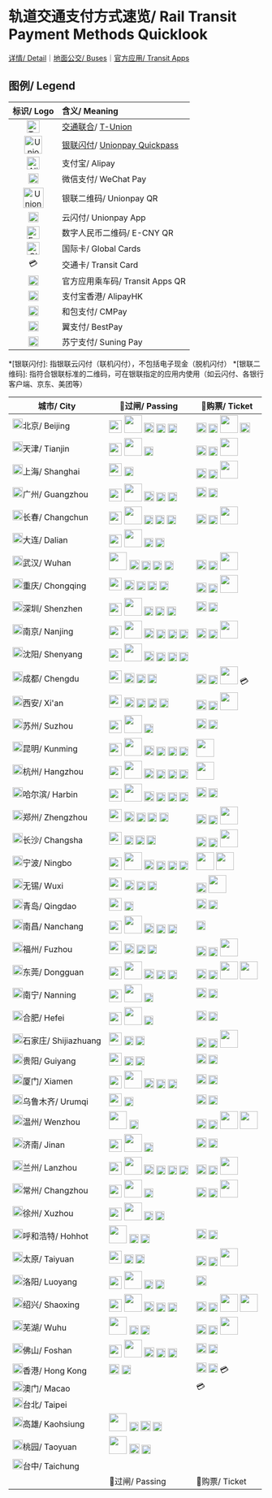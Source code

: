 # 轨道交通支付方式速览/ Rail Transit Payment Methods Quicklook

[详情/ Detail](https://ivysauro.github.io/CNRT/data/Pay)｜[地面公交/ Buses](https://ivysauro.github.io/CNRT/data/BusPay)｜[官方应用/ Transit Apps](https://ivysauro.github.io/CNRT/data/Service)

## 图例/ Legend

| 标识/ Logo | 含义/ Meaning |
| :-: | :- |
| <img src="https://raw.githubusercontent.com/Ivysauro/CNRT/master/images/T-Union.png" width="25" hegiht="25" alt="T-Union"/> | [交通联合](https://zh.wikipedia.org/wiki/%E4%BA%A4%E9%80%9A%E8%81%94%E5%90%88)/ [T-Union](https://en.wikipedia.org/wiki/China_T-union) |
| <img src="https://raw.githubusercontent.com/Ivysauro/CNRT/master/images/Unionpay NFC.png" width="35" hegiht="35" alt="Unionpay Quickpass"/> | [银联闪付](https://zh.wikipedia.org/wiki/%E9%97%AA%E4%BB%98#%E4%BA%91%E9%97%AA%E4%BB%98)/ [Unionpay Quickpass](https://en.wikipedia.org/wiki/UnionPay#QuickPass) |
| <img src="https://raw.githubusercontent.com/Ivysauro/CNRT/master/images/Alipay.png" width="25" hegiht="25" alt="Alipay"/> | 支付宝/ Alipay |
| <img src="https://raw.githubusercontent.com/Ivysauro/CNRT/master/images/WeChat Pay.png" width="20" hegiht="20" alt="WeChat Pay"/> | 微信支付/ WeChat Pay |
| <img src="https://raw.githubusercontent.com/Ivysauro/CNRT/master/images/Unionpay QR.png" width="40" hegiht="40" alt="Unionpay QR Code"/> | 银联二维码/ Unionpay QR |
| <img src="https://raw.githubusercontent.com/Ivysauro/CNRT/master/images/Unionpay.png" width="20" hegiht="20" alt="Unionpay App"/> | 云闪付/ Unionpay App |
| <img src="https://raw.githubusercontent.com/Ivysauro/CNRT/master/images/eCNY.png" width="25" hegiht="25" alt="E-CNY"/> | 数字人民币二维码/ E-CNY QR |
| <img src="https://raw.githubusercontent.com/Ivysauro/CNRT/master/images/contactless_long.gif" width="25" hegiht="25" alt="Global Cards"/> | 国际卡/ Global Cards |
| 💳 | 交通卡/ Transit Card |
| <img src="https://raw.githubusercontent.com/Ivysauro/CNRT/master/images/Rail Transit.png" width="20" hegiht="20" alt="Transit Apps QR"/> | 官方应用乘车码/ Transit Apps QR |
| <img src="https://raw.githubusercontent.com/Ivysauro/CNRT/master/images/AlipayHK.png" width="20" hegiht="20" alt="AlipayHK"/> | 支付宝香港/ AlipayHK |
| <img src="https://raw.githubusercontent.com/Ivysauro/CNRT/master/images/CMPay.png" width="20" hegiht="20" alt="CMPay"/> | 和包支付/ CMPay |
| <img src="https://raw.githubusercontent.com/Ivysauro/CNRT/master/images/BestPay.png" width="20" hegiht="20" alt="BestPay"/> | 翼支付/ BestPay |
| <img src="https://raw.githubusercontent.com/Ivysauro/CNRT/master/images/Suning Pay.png" width="20" hegiht="20" alt="Suning Pay"/> | 苏宁支付/ Suning Pay |

*[银联闪付]: 指银联云闪付（联机闪付），不包括电子现金（脱机闪付）
*[银联二维码]: 指符合银联标准的二维码，可在银联指定的应用内使用（如云闪付、各银行客户端、京东、美团等） 

| 城市/ City | 🚧过闸/ Passing | 🎫购票/ Ticket |
|---|---|---|
| <img src="https://raw.githubusercontent.com/Ivysauro/CNRT/master/images/city/bj.gif" width="20" hegiht="20"/>北京/ Beijing | <img src="https://raw.githubusercontent.com/Ivysauro/CNRT/master/images/T-Union.png" width="25" hegiht="25"/> <img src="https://raw.githubusercontent.com/Ivysauro/CNRT/master/images/Unionpay NFC.png" width="35" hegiht="35"/> <img src="https://raw.githubusercontent.com/Ivysauro/CNRT/master/images/Alipay.png" width="20" hegiht="20"/> <img src="https://raw.githubusercontent.com/Ivysauro/CNRT/master/images/Unionpay.png" width="18" hegiht="18"/> <img src="https://raw.githubusercontent.com/Ivysauro/CNRT/master/images/Rail Transit.png" width="18" hegiht="18"/> | <img src="https://raw.githubusercontent.com/Ivysauro/CNRT/master/images/Alipay.png" width="20" hegiht="20"/> <img src="https://raw.githubusercontent.com/Ivysauro/CNRT/master/images/WeChat Pay.png" width="18" hegiht="18"/> <img src="https://raw.githubusercontent.com/Ivysauro/CNRT/master/images/Unionpay QR.png" width="35" hegiht="35"/> <img src="https://raw.githubusercontent.com/Ivysauro/CNRT/master/images/eCNY.png" width="20" hegiht="20"/> |
| <img src="https://raw.githubusercontent.com/Ivysauro/CNRT/master/images/city/tj.gif" width="20" hegiht="20"/>天津/ Tianjin | <img src="https://raw.githubusercontent.com/Ivysauro/CNRT/master/images/T-Union.png" width="25" hegiht="25"/> <img src="https://raw.githubusercontent.com/Ivysauro/CNRT/master/images/Unionpay NFC.png" width="35" hegiht="35"/> <img src="https://raw.githubusercontent.com/Ivysauro/CNRT/master/images/Rail Transit.png" width="18" hegiht="18"/> | <img src="https://raw.githubusercontent.com/Ivysauro/CNRT/master/images/Alipay.png" width="20" hegiht="20"/> <img src="https://raw.githubusercontent.com/Ivysauro/CNRT/master/images/WeChat Pay.png" width="18" hegiht="18"/> <img src="https://raw.githubusercontent.com/Ivysauro/CNRT/master/images/Unionpay QR.png" width="35" hegiht="35"/> |
| <img src="https://raw.githubusercontent.com/Ivysauro/CNRT/master/images/city/sh.gif" width="20" hegiht="20"/>上海/ Shanghai | <img src="https://raw.githubusercontent.com/Ivysauro/CNRT/master/images/T-Union.png" width="25" hegiht="25"/> <img src="https://raw.githubusercontent.com/Ivysauro/CNRT/master/images/Rail Transit.png" width="18" hegiht="18"/> | <img src="https://raw.githubusercontent.com/Ivysauro/CNRT/master/images/Alipay.png" width="20" hegiht="20"/> <img src="https://raw.githubusercontent.com/Ivysauro/CNRT/master/images/WeChat Pay.png" width="18" hegiht="18"/> <img src="https://raw.githubusercontent.com/Ivysauro/CNRT/master/images/Unionpay QR.png" width="35" hegiht="35"/> |
| <img src="https://raw.githubusercontent.com/Ivysauro/CNRT/master/images/city/gz.gif" width="20" hegiht="20"/>广州/ Guangzhou | <img src="https://raw.githubusercontent.com/Ivysauro/CNRT/master/images/T-Union.png" width="25" hegiht="25"/> <img src="https://raw.githubusercontent.com/Ivysauro/CNRT/master/images/Unionpay NFC.png" width="35" hegiht="35"/> <img src="https://raw.githubusercontent.com/Ivysauro/CNRT/master/images/Alipay.png" width="20" hegiht="20"/> <img src="https://raw.githubusercontent.com/Ivysauro/CNRT/master/images/WeChat Pay.png" width="18" hegiht="18"/> <img src="https://raw.githubusercontent.com/Ivysauro/CNRT/master/images/Rail Transit.png" width="18" hegiht="18"/> | <img src="https://raw.githubusercontent.com/Ivysauro/CNRT/master/images/Alipay.png" width="20" hegiht="20"/> <img src="https://raw.githubusercontent.com/Ivysauro/CNRT/master/images/WeChat Pay.png" width="18" hegiht="18"/> |
| <img src="https://raw.githubusercontent.com/Ivysauro/CNRT/master/images/city/cc.gif" width="20" hegiht="20"/>长春/ Changchun | <img src="https://raw.githubusercontent.com/Ivysauro/CNRT/master/images/T-Union.png" width="25" hegiht="25"/> <img src="https://raw.githubusercontent.com/Ivysauro/CNRT/master/images/Unionpay NFC.png" width="35" hegiht="35"/> <img src="https://raw.githubusercontent.com/Ivysauro/CNRT/master/images/WeChat Pay.png" width="18" hegiht="18"/> <img src="https://raw.githubusercontent.com/Ivysauro/CNRT/master/images/Unionpay.png" width="18" hegiht="18"/> <img src="https://raw.githubusercontent.com/Ivysauro/CNRT/master/images/Rail Transit.png" width="18" hegiht="18"/> | <img src="https://raw.githubusercontent.com/Ivysauro/CNRT/master/images/Alipay.png" width="20" hegiht="20"/> <img src="https://raw.githubusercontent.com/Ivysauro/CNRT/master/images/WeChat Pay.png" width="18" hegiht="18"/> <img src="https://raw.githubusercontent.com/Ivysauro/CNRT/master/images/Unionpay QR.png" width="35" hegiht="35"/> |
| <img src="https://raw.githubusercontent.com/Ivysauro/CNRT/master/images/city/dl.gif" width="20" hegiht="20"/>大连/ Dalian | <img src="https://raw.githubusercontent.com/Ivysauro/CNRT/master/images/T-Union.png" width="25" hegiht="25"/> <img src="https://raw.githubusercontent.com/Ivysauro/CNRT/master/images/Unionpay NFC.png" width="35" hegiht="35"/> <img src="https://raw.githubusercontent.com/Ivysauro/CNRT/master/images/Unionpay.png" width="18" hegiht="18"/> <img src="https://raw.githubusercontent.com/Ivysauro/CNRT/master/images/Rail Transit.png" width="18" hegiht="18"/> |  |
| <img src="https://raw.githubusercontent.com/Ivysauro/CNRT/master/images/city/wh.gif" width="20" hegiht="20"/>武汉/ Wuhan | <img src="https://raw.githubusercontent.com/Ivysauro/CNRT/master/images/Unionpay NFC.png" width="35" hegiht="35"/> <img src="https://raw.githubusercontent.com/Ivysauro/CNRT/master/images/Alipay.png" width="20" hegiht="20"/> <img src="https://raw.githubusercontent.com/Ivysauro/CNRT/master/images/WeChat Pay.png" width="18" hegiht="18"/> <img src="https://raw.githubusercontent.com/Ivysauro/CNRT/master/images/Unionpay.png" width="18" hegiht="18"/> <img src="https://raw.githubusercontent.com/Ivysauro/CNRT/master/images/Rail Transit.png" width="18" hegiht="18"/> | <img src="https://raw.githubusercontent.com/Ivysauro/CNRT/master/images/Alipay.png" width="20" hegiht="20"/> <img src="https://raw.githubusercontent.com/Ivysauro/CNRT/master/images/WeChat Pay.png" width="18" hegiht="18"/> <img src="https://raw.githubusercontent.com/Ivysauro/CNRT/master/images/Unionpay QR.png" width="35" hegiht="35"/> |
| <img src="https://raw.githubusercontent.com/Ivysauro/CNRT/master/images/city/cq.gif" width="20" hegiht="20"/>重庆/ Chongqing | <img src="https://raw.githubusercontent.com/Ivysauro/CNRT/master/images/T-Union.png" width="25" hegiht="25"/> <img src="https://raw.githubusercontent.com/Ivysauro/CNRT/master/images/Alipay.png" width="20" hegiht="20"/> <img src="https://raw.githubusercontent.com/Ivysauro/CNRT/master/images/WeChat Pay.png" width="18" hegiht="18"/> <img src="https://raw.githubusercontent.com/Ivysauro/CNRT/master/images/Unionpay.png" width="18" hegiht="18"/> <img src="https://raw.githubusercontent.com/Ivysauro/CNRT/master/images/Rail Transit.png" width="18" hegiht="18"/> | <img src="https://raw.githubusercontent.com/Ivysauro/CNRT/master/images/Alipay.png" width="20" hegiht="20"/> <img src="https://raw.githubusercontent.com/Ivysauro/CNRT/master/images/WeChat Pay.png" width="18" hegiht="18"/> <img src="https://raw.githubusercontent.com/Ivysauro/CNRT/master/images/Unionpay QR.png" width="35" hegiht="35"/> |
| <img src="https://raw.githubusercontent.com/Ivysauro/CNRT/master/images/city/sz.gif" width="20" hegiht="20"/>深圳/ Shenzhen | <img src="https://raw.githubusercontent.com/Ivysauro/CNRT/master/images/T-Union.png" width="25" hegiht="25"/> <img src="https://raw.githubusercontent.com/Ivysauro/CNRT/master/images/Unionpay NFC.png" width="35" hegiht="35"/> <img src="https://raw.githubusercontent.com/Ivysauro/CNRT/master/images/WeChat Pay.png" width="18" hegiht="18"/> <img src="https://raw.githubusercontent.com/Ivysauro/CNRT/master/images/Unionpay.png" width="18" hegiht="18"/> <img src="https://raw.githubusercontent.com/Ivysauro/CNRT/master/images/Rail Transit.png" width="18" hegiht="18"/> | <img src="https://raw.githubusercontent.com/Ivysauro/CNRT/master/images/Alipay.png" width="20" hegiht="20"/> <img src="https://raw.githubusercontent.com/Ivysauro/CNRT/master/images/WeChat Pay.png" width="18" hegiht="18"/> |
| <img src="https://raw.githubusercontent.com/Ivysauro/CNRT/master/images/city/nj.gif" width="20" hegiht="20"/>南京/ Nanjing | <img src="https://raw.githubusercontent.com/Ivysauro/CNRT/master/images/T-Union.png" width="25" hegiht="25"/> <img src="https://raw.githubusercontent.com/Ivysauro/CNRT/master/images/Unionpay NFC.png" width="35" hegiht="35"/> <img src="https://raw.githubusercontent.com/Ivysauro/CNRT/master/images/Alipay.png" width="20" hegiht="20"/> <img src="https://raw.githubusercontent.com/Ivysauro/CNRT/master/images/Unionpay.png" width="18" hegiht="18"/> <img src="https://raw.githubusercontent.com/Ivysauro/CNRT/master/images/Rail Transit.png" width="18" hegiht="18"/> <img src="https://raw.githubusercontent.com/Ivysauro/CNRT/master/images/Suning Pay.png" width="18" hegiht="18"/> | <img src="https://raw.githubusercontent.com/Ivysauro/CNRT/master/images/Alipay.png" width="20" hegiht="20"/> <img src="https://raw.githubusercontent.com/Ivysauro/CNRT/master/images/WeChat Pay.png" width="18" hegiht="18"/> <img src="https://raw.githubusercontent.com/Ivysauro/CNRT/master/images/Unionpay QR.png" width="35" hegiht="35"/> |
| <img src="https://raw.githubusercontent.com/Ivysauro/CNRT/master/images/city/sy.gif" width="20" hegiht="20"/>沈阳/ Shenyang | <img src="https://raw.githubusercontent.com/Ivysauro/CNRT/master/images/T-Union.png" width="25" hegiht="25"/> <img src="https://raw.githubusercontent.com/Ivysauro/CNRT/master/images/Unionpay NFC.png" width="35" hegiht="35"/> <img src="https://raw.githubusercontent.com/Ivysauro/CNRT/master/images/Alipay.png" width="20" hegiht="20"/> <img src="https://raw.githubusercontent.com/Ivysauro/CNRT/master/images/WeChat Pay.png" width="18" hegiht="18"/> <img src="https://raw.githubusercontent.com/Ivysauro/CNRT/master/images/Unionpay.png" width="18" hegiht="18"/> <img src="https://raw.githubusercontent.com/Ivysauro/CNRT/master/images/Rail Transit.png" width="18" hegiht="18"/> |  |
| <img src="https://raw.githubusercontent.com/Ivysauro/CNRT/master/images/city/cd.gif" width="20" hegiht="20"/>成都/ Chengdu | <img src="https://raw.githubusercontent.com/Ivysauro/CNRT/master/images/T-Union.png" width="25" hegiht="25"/> <img src="https://raw.githubusercontent.com/Ivysauro/CNRT/master/images/Alipay.png" width="20" hegiht="20"/> <img src="https://raw.githubusercontent.com/Ivysauro/CNRT/master/images/Unionpay.png" width="18" hegiht="18"/> <img src="https://raw.githubusercontent.com/Ivysauro/CNRT/master/images/Rail Transit.png" width="18" hegiht="18"/> | <img src="https://raw.githubusercontent.com/Ivysauro/CNRT/master/images/Alipay.png" width="20" hegiht="20"/> <img src="https://raw.githubusercontent.com/Ivysauro/CNRT/master/images/WeChat Pay.png" width="18" hegiht="18"/> <img src="https://raw.githubusercontent.com/Ivysauro/CNRT/master/images/Unionpay QR.png" width="35" hegiht="35"/> 💳 |
| <img src="https://raw.githubusercontent.com/Ivysauro/CNRT/master/images/city/xa.gif" width="20" hegiht="20"/>西安/ Xi'an | <img src="https://raw.githubusercontent.com/Ivysauro/CNRT/master/images/T-Union.png" width="25" hegiht="25"/> <img src="https://raw.githubusercontent.com/Ivysauro/CNRT/master/images/Alipay.png" width="20" hegiht="20"/> <img src="https://raw.githubusercontent.com/Ivysauro/CNRT/master/images/WeChat Pay.png" width="18" hegiht="18"/> <img src="https://raw.githubusercontent.com/Ivysauro/CNRT/master/images/Unionpay.png" width="18" hegiht="18"/> <img src="https://raw.githubusercontent.com/Ivysauro/CNRT/master/images/Rail Transit.png" width="18" hegiht="18"/> | <img src="https://raw.githubusercontent.com/Ivysauro/CNRT/master/images/Alipay.png" width="20" hegiht="20"/> <img src="https://raw.githubusercontent.com/Ivysauro/CNRT/master/images/WeChat Pay.png" width="18" hegiht="18"/> <img src="https://raw.githubusercontent.com/Ivysauro/CNRT/master/images/Unionpay QR.png" width="35" hegiht="35"/> |
| <img src="https://raw.githubusercontent.com/Ivysauro/CNRT/master/images/city/suz.gif" width="20" hegiht="20"/>苏州/ Suzhou | <img src="https://raw.githubusercontent.com/Ivysauro/CNRT/master/images/T-Union.png" width="25" hegiht="25"/> <img src="https://raw.githubusercontent.com/Ivysauro/CNRT/master/images/Unionpay NFC.png" width="35" hegiht="35"/> <img src="https://raw.githubusercontent.com/Ivysauro/CNRT/master/images/Rail Transit.png" width="18" hegiht="18"/> | <img src="https://raw.githubusercontent.com/Ivysauro/CNRT/master/images/Alipay.png" width="20" hegiht="20"/> <img src="https://raw.githubusercontent.com/Ivysauro/CNRT/master/images/WeChat Pay.png" width="18" hegiht="18"/> |
| <img src="https://raw.githubusercontent.com/Ivysauro/CNRT/master/images/city/km.gif" width="20" hegiht="20"/>昆明/ Kunming | <img src="https://raw.githubusercontent.com/Ivysauro/CNRT/master/images/T-Union.png" width="25" hegiht="25"/> <img src="https://raw.githubusercontent.com/Ivysauro/CNRT/master/images/Unionpay NFC.png" width="35" hegiht="35"/> <img src="https://raw.githubusercontent.com/Ivysauro/CNRT/master/images/Alipay.png" width="20" hegiht="20"/> <img src="https://raw.githubusercontent.com/Ivysauro/CNRT/master/images/WeChat Pay.png" width="18" hegiht="18"/> <img src="https://raw.githubusercontent.com/Ivysauro/CNRT/master/images/Unionpay.png" width="18" hegiht="18"/> <img src="https://raw.githubusercontent.com/Ivysauro/CNRT/master/images/Rail Transit.png" width="18" hegiht="18"/> | <img src="https://raw.githubusercontent.com/Ivysauro/CNRT/master/images/Unionpay QR.png" width="35" hegiht="35"/> |
| <img src="https://raw.githubusercontent.com/Ivysauro/CNRT/master/images/city/hz.gif" width="20" hegiht="20"/>杭州/ Hangzhou | <img src="https://raw.githubusercontent.com/Ivysauro/CNRT/master/images/T-Union.png" width="25" hegiht="25"/> <img src="https://raw.githubusercontent.com/Ivysauro/CNRT/master/images/Unionpay NFC.png" width="35" hegiht="35"/> <img src="https://raw.githubusercontent.com/Ivysauro/CNRT/master/images/Alipay.png" width="20" hegiht="20"/> <img src="https://raw.githubusercontent.com/Ivysauro/CNRT/master/images/WeChat Pay.png" width="18" hegiht="18"/> <img src="https://raw.githubusercontent.com/Ivysauro/CNRT/master/images/Unionpay.png" width="18" hegiht="18"/> <img src="https://raw.githubusercontent.com/Ivysauro/CNRT/master/images/Rail Transit.png" width="18" hegiht="18"/> | <img src="https://raw.githubusercontent.com/Ivysauro/CNRT/master/images/Unionpay NFC.png" width="35" hegiht="35"/> |
| <img src="https://raw.githubusercontent.com/Ivysauro/CNRT/master/images/city/hrb.gif" width="20" hegiht="20"/>哈尔滨/ Harbin | <img src="https://raw.githubusercontent.com/Ivysauro/CNRT/master/images/T-Union.png" width="25" hegiht="25"/> <img src="https://raw.githubusercontent.com/Ivysauro/CNRT/master/images/Unionpay NFC.png" width="35" hegiht="35"/> <img src="https://raw.githubusercontent.com/Ivysauro/CNRT/master/images/Alipay.png" width="20" hegiht="20"/> <img src="https://raw.githubusercontent.com/Ivysauro/CNRT/master/images/WeChat Pay.png" width="18" hegiht="18"/> <img src="https://raw.githubusercontent.com/Ivysauro/CNRT/master/images/Unionpay.png" width="18" hegiht="18"/> <img src="https://raw.githubusercontent.com/Ivysauro/CNRT/master/images/Rail Transit.png" width="18" hegiht="18"/> | <img src="https://raw.githubusercontent.com/Ivysauro/CNRT/master/images/Alipay.png" width="20" hegiht="20"/> <img src="https://raw.githubusercontent.com/Ivysauro/CNRT/master/images/WeChat Pay.png" width="18" hegiht="18"/> |
| <img src="https://raw.githubusercontent.com/Ivysauro/CNRT/master/images/city/zz.gif" width="20" hegiht="20"/>郑州/ Zhengzhou | <img src="https://raw.githubusercontent.com/Ivysauro/CNRT/master/images/T-Union.png" width="25" hegiht="25"/> <img src="https://raw.githubusercontent.com/Ivysauro/CNRT/master/images/Alipay.png" width="20" hegiht="20"/> <img src="https://raw.githubusercontent.com/Ivysauro/CNRT/master/images/WeChat Pay.png" width="18" hegiht="18"/> <img src="https://raw.githubusercontent.com/Ivysauro/CNRT/master/images/Unionpay.png" width="18" hegiht="18"/> <img src="https://raw.githubusercontent.com/Ivysauro/CNRT/master/images/Rail Transit.png" width="18" hegiht="18"/> | <img src="https://raw.githubusercontent.com/Ivysauro/CNRT/master/images/Alipay.png" width="20" hegiht="20"/> <img src="https://raw.githubusercontent.com/Ivysauro/CNRT/master/images/WeChat Pay.png" width="18" hegiht="18"/> <img src="https://raw.githubusercontent.com/Ivysauro/CNRT/master/images/Unionpay QR.png" width="35" hegiht="35"/> |
| <img src="https://raw.githubusercontent.com/Ivysauro/CNRT/master/images/city/cs.gif" width="20" hegiht="20"/>长沙/ Changsha | <img src="https://raw.githubusercontent.com/Ivysauro/CNRT/master/images/T-Union.png" width="25" hegiht="25"/> <img src="https://raw.githubusercontent.com/Ivysauro/CNRT/master/images/Unionpay.png" width="18" hegiht="18"/> <img src="https://raw.githubusercontent.com/Ivysauro/CNRT/master/images/Rail Transit.png" width="18" hegiht="18"/> <img src="https://raw.githubusercontent.com/Ivysauro/CNRT/master/images/CMPay.png" width="18" hegiht="18"/> | <img src="https://raw.githubusercontent.com/Ivysauro/CNRT/master/images/Alipay.png" width="20" hegiht="20"/> <img src="https://raw.githubusercontent.com/Ivysauro/CNRT/master/images/WeChat Pay.png" width="18" hegiht="18"/> <img src="https://raw.githubusercontent.com/Ivysauro/CNRT/master/images/Unionpay QR.png" width="35" hegiht="35"/> |
| <img src="https://raw.githubusercontent.com/Ivysauro/CNRT/master/images/city/nb.gif" width="20" hegiht="20"/>宁波/ Ningbo | <img src="https://raw.githubusercontent.com/Ivysauro/CNRT/master/images/T-Union.png" width="25" hegiht="25"/> <img src="https://raw.githubusercontent.com/Ivysauro/CNRT/master/images/Unionpay NFC.png" width="35" hegiht="35"/> <img src="https://raw.githubusercontent.com/Ivysauro/CNRT/master/images/Alipay.png" width="20" hegiht="20"/> <img src="https://raw.githubusercontent.com/Ivysauro/CNRT/master/images/WeChat Pay.png" width="18" hegiht="18"/> <img src="https://raw.githubusercontent.com/Ivysauro/CNRT/master/images/Unionpay.png" width="18" hegiht="18"/> <img src="https://raw.githubusercontent.com/Ivysauro/CNRT/master/images/Rail Transit.png" width="18" hegiht="18"/> | <img src="https://raw.githubusercontent.com/Ivysauro/CNRT/master/images/Unionpay QR.png" width="35" hegiht="35"/> <img src="https://raw.githubusercontent.com/Ivysauro/CNRT/master/images/Unionpay NFC.png" width="35" hegiht="35"/> |
| <img src="https://raw.githubusercontent.com/Ivysauro/CNRT/master/images/city/wx.gif" width="20" hegiht="20"/>无锡/ Wuxi | <img src="https://raw.githubusercontent.com/Ivysauro/CNRT/master/images/T-Union.png" width="25" hegiht="25"/> <img src="https://raw.githubusercontent.com/Ivysauro/CNRT/master/images/Alipay.png" width="20" hegiht="20"/> <img src="https://raw.githubusercontent.com/Ivysauro/CNRT/master/images/Unionpay.png" width="18" hegiht="18"/> <img src="https://raw.githubusercontent.com/Ivysauro/CNRT/master/images/Rail Transit.png" width="18" hegiht="18"/> | <img src="https://raw.githubusercontent.com/Ivysauro/CNRT/master/images/Alipay.png" width="20" hegiht="20"/> <img src="https://raw.githubusercontent.com/Ivysauro/CNRT/master/images/Unionpay QR.png" width="35" hegiht="35"/> |
| <img src="https://raw.githubusercontent.com/Ivysauro/CNRT/master/images/city/qd.gif" width="20" hegiht="20"/>青岛/ Qingdao | <img src="https://raw.githubusercontent.com/Ivysauro/CNRT/master/images/T-Union.png" width="25" hegiht="25"/> <img src="https://raw.githubusercontent.com/Ivysauro/CNRT/master/images/Rail Transit.png" width="18" hegiht="18"/> | <img src="https://raw.githubusercontent.com/Ivysauro/CNRT/master/images/Alipay.png" width="20" hegiht="20"/> <img src="https://raw.githubusercontent.com/Ivysauro/CNRT/master/images/WeChat Pay.png" width="18" hegiht="18"/> |
| <img src="https://raw.githubusercontent.com/Ivysauro/CNRT/master/images/city/nc.gif" width="20" hegiht="20"/>南昌/ Nanchang | <img src="https://raw.githubusercontent.com/Ivysauro/CNRT/master/images/T-Union.png" width="25" hegiht="25"/> <img src="https://raw.githubusercontent.com/Ivysauro/CNRT/master/images/Unionpay NFC.png" width="35" hegiht="35"/> <img src="https://raw.githubusercontent.com/Ivysauro/CNRT/master/images/Alipay.png" width="20" hegiht="20"/> <img src="https://raw.githubusercontent.com/Ivysauro/CNRT/master/images/Unionpay.png" width="18" hegiht="18"/> <img src="https://raw.githubusercontent.com/Ivysauro/CNRT/master/images/Rail Transit.png" width="18" hegiht="18"/> | <img src="https://raw.githubusercontent.com/Ivysauro/CNRT/master/images/WeChat Pay.png" width="18" hegiht="18"/> |
| <img src="https://raw.githubusercontent.com/Ivysauro/CNRT/master/images/city/fz.gif" width="20" hegiht="20"/>福州/ Fuzhou | <img src="https://raw.githubusercontent.com/Ivysauro/CNRT/master/images/T-Union.png" width="25" hegiht="25"/> <img src="https://raw.githubusercontent.com/Ivysauro/CNRT/master/images/Alipay.png" width="20" hegiht="20"/> <img src="https://raw.githubusercontent.com/Ivysauro/CNRT/master/images/Unionpay.png" width="18" hegiht="18"/> <img src="https://raw.githubusercontent.com/Ivysauro/CNRT/master/images/Rail Transit.png" width="18" hegiht="18"/> | <img src="https://raw.githubusercontent.com/Ivysauro/CNRT/master/images/Alipay.png" width="20" hegiht="20"/> <img src="https://raw.githubusercontent.com/Ivysauro/CNRT/master/images/WeChat Pay.png" width="18" hegiht="18"/> <img src="https://raw.githubusercontent.com/Ivysauro/CNRT/master/images/Unionpay QR.png" width="35" hegiht="35"/> |
| <img src="https://raw.githubusercontent.com/Ivysauro/CNRT/master/images/city/dg.gif" width="20" hegiht="20"/>东莞/ Dongguan | <img src="https://raw.githubusercontent.com/Ivysauro/CNRT/master/images/T-Union.png" width="25" hegiht="25"/> <img src="https://raw.githubusercontent.com/Ivysauro/CNRT/master/images/Unionpay NFC.png" width="35" hegiht="35"/> <img src="https://raw.githubusercontent.com/Ivysauro/CNRT/master/images/Alipay.png" width="20" hegiht="20"/> <img src="https://raw.githubusercontent.com/Ivysauro/CNRT/master/images/Unionpay.png" width="18" hegiht="18"/> <img src="https://raw.githubusercontent.com/Ivysauro/CNRT/master/images/Rail Transit.png" width="18" hegiht="18"/> | <img src="https://raw.githubusercontent.com/Ivysauro/CNRT/master/images/Alipay.png" width="20" hegiht="20"/> <img src="https://raw.githubusercontent.com/Ivysauro/CNRT/master/images/WeChat Pay.png" width="18" hegiht="18"/> <img src="https://raw.githubusercontent.com/Ivysauro/CNRT/master/images/Unionpay QR.png" width="35" hegiht="35"/> <img src="https://raw.githubusercontent.com/Ivysauro/CNRT/master/images/Unionpay NFC.png" width="35" hegiht="35"/> |
| <img src="https://raw.githubusercontent.com/Ivysauro/CNRT/master/images/city/nn.gif" width="20" hegiht="20"/>南宁/ Nanning | <img src="https://raw.githubusercontent.com/Ivysauro/CNRT/master/images/T-Union.png" width="25" hegiht="25"/> <img src="https://raw.githubusercontent.com/Ivysauro/CNRT/master/images/Unionpay NFC.png" width="35" hegiht="35"/> <img src="https://raw.githubusercontent.com/Ivysauro/CNRT/master/images/Rail Transit.png" width="18" hegiht="18"/> | <img src="https://raw.githubusercontent.com/Ivysauro/CNRT/master/images/Alipay.png" width="20" hegiht="20"/> <img src="https://raw.githubusercontent.com/Ivysauro/CNRT/master/images/WeChat Pay.png" width="18" hegiht="18"/> |
| <img src="https://raw.githubusercontent.com/Ivysauro/CNRT/master/images/city/hf.gif" width="20" hegiht="20"/>合肥/ Hefei | <img src="https://raw.githubusercontent.com/Ivysauro/CNRT/master/images/T-Union.png" width="25" hegiht="25"/> <img src="https://raw.githubusercontent.com/Ivysauro/CNRT/master/images/Unionpay NFC.png" width="35" hegiht="35"/> <img src="https://raw.githubusercontent.com/Ivysauro/CNRT/master/images/Rail Transit.png" width="18" hegiht="18"/> | <img src="https://raw.githubusercontent.com/Ivysauro/CNRT/master/images/Alipay.png" width="20" hegiht="20"/> <img src="https://raw.githubusercontent.com/Ivysauro/CNRT/master/images/WeChat Pay.png" width="18" hegiht="18"/> |
| <img src="https://raw.githubusercontent.com/Ivysauro/CNRT/master/images/city/sjz.gif" width="20" hegiht="20"/>石家庄/ Shijiazhuang | <img src="https://raw.githubusercontent.com/Ivysauro/CNRT/master/images/T-Union.png" width="25" hegiht="25"/> <img src="https://raw.githubusercontent.com/Ivysauro/CNRT/master/images/Unionpay.png" width="18" hegiht="18"/> <img src="https://raw.githubusercontent.com/Ivysauro/CNRT/master/images/Rail Transit.png" width="18" hegiht="18"/> | <img src="https://raw.githubusercontent.com/Ivysauro/CNRT/master/images/Alipay.png" width="20" hegiht="20"/> <img src="https://raw.githubusercontent.com/Ivysauro/CNRT/master/images/WeChat Pay.png" width="18" hegiht="18"/> <img src="https://raw.githubusercontent.com/Ivysauro/CNRT/master/images/Unionpay QR.png" width="35" hegiht="35"/> |
| <img src="https://raw.githubusercontent.com/Ivysauro/CNRT/master/images/city/gy.gif" width="20" hegiht="20"/>贵阳/ Guiyang | <img src="https://raw.githubusercontent.com/Ivysauro/CNRT/master/images/T-Union.png" width="25" hegiht="25"/> <img src="https://raw.githubusercontent.com/Ivysauro/CNRT/master/images/Unionpay.png" width="18" hegiht="18"/> <img src="https://raw.githubusercontent.com/Ivysauro/CNRT/master/images/Rail Transit.png" width="18" hegiht="18"/> | <img src="https://raw.githubusercontent.com/Ivysauro/CNRT/master/images/Alipay.png" width="20" hegiht="20"/> <img src="https://raw.githubusercontent.com/Ivysauro/CNRT/master/images/WeChat Pay.png" width="18" hegiht="18"/> |
| <img src="https://raw.githubusercontent.com/Ivysauro/CNRT/master/images/city/xm.gif" width="20" hegiht="20"/>厦门/ Xiamen | <img src="https://raw.githubusercontent.com/Ivysauro/CNRT/master/images/T-Union.png" width="25" hegiht="25"/> <img src="https://raw.githubusercontent.com/Ivysauro/CNRT/master/images/Unionpay NFC.png" width="35" hegiht="35"/> <img src="https://raw.githubusercontent.com/Ivysauro/CNRT/master/images/Alipay.png" width="20" hegiht="20"/> <img src="https://raw.githubusercontent.com/Ivysauro/CNRT/master/images/Unionpay.png" width="18" hegiht="18"/> <img src="https://raw.githubusercontent.com/Ivysauro/CNRT/master/images/Rail Transit.png" width="18" hegiht="18"/> | <img src="https://raw.githubusercontent.com/Ivysauro/CNRT/master/images/Alipay.png" width="20" hegiht="20"/> <img src="https://raw.githubusercontent.com/Ivysauro/CNRT/master/images/WeChat Pay.png" width="18" hegiht="18"/> |
| <img src="https://raw.githubusercontent.com/Ivysauro/CNRT/master/images/city/wlmq.gif" width="20" hegiht="20"/>乌鲁木齐/ Urumqi | <img src="https://raw.githubusercontent.com/Ivysauro/CNRT/master/images/T-Union.png" width="25" hegiht="25"/> <img src="https://raw.githubusercontent.com/Ivysauro/CNRT/master/images/Rail Transit.png" width="18" hegiht="18"/> | <img src="https://raw.githubusercontent.com/Ivysauro/CNRT/master/images/Alipay.png" width="20" hegiht="20"/> <img src="https://raw.githubusercontent.com/Ivysauro/CNRT/master/images/WeChat Pay.png" width="18" hegiht="18"/> |
| <img src="https://raw.githubusercontent.com/Ivysauro/CNRT/master/images/city/wz.gif" width="20" hegiht="20"/>温州/ Wenzhou | <img src="https://raw.githubusercontent.com/Ivysauro/CNRT/master/images/Unionpay NFC.png" width="35" hegiht="35"/> <img src="https://raw.githubusercontent.com/Ivysauro/CNRT/master/images/Rail Transit.png" width="18" hegiht="18"/> | <img src="https://raw.githubusercontent.com/Ivysauro/CNRT/master/images/Alipay.png" width="20" hegiht="20"/> <img src="https://raw.githubusercontent.com/Ivysauro/CNRT/master/images/WeChat Pay.png" width="18" hegiht="18"/> <img src="https://raw.githubusercontent.com/Ivysauro/CNRT/master/images/Unionpay QR.png" width="35" hegiht="35"/> <img src="https://raw.githubusercontent.com/Ivysauro/CNRT/master/images/Unionpay NFC.png" width="35" hegiht="35"/> |
| <img src="https://raw.githubusercontent.com/Ivysauro/CNRT/master/images/city/jn.gif" width="20" hegiht="20"/>济南/ Jinan | <img src="https://raw.githubusercontent.com/Ivysauro/CNRT/master/images/T-Union.png" width="25" hegiht="25"/> <img src="https://raw.githubusercontent.com/Ivysauro/CNRT/master/images/Unionpay NFC.png" width="35" hegiht="35"/> <img src="https://raw.githubusercontent.com/Ivysauro/CNRT/master/images/Rail Transit.png" width="18" hegiht="18"/> | <img src="https://raw.githubusercontent.com/Ivysauro/CNRT/master/images/Alipay.png" width="20" hegiht="20"/> <img src="https://raw.githubusercontent.com/Ivysauro/CNRT/master/images/WeChat Pay.png" width="18" hegiht="18"/> |
| <img src="https://raw.githubusercontent.com/Ivysauro/CNRT/master/images/city/lz.gif" width="20" hegiht="20"/>兰州/ Lanzhou | <img src="https://raw.githubusercontent.com/Ivysauro/CNRT/master/images/T-Union.png" width="25" hegiht="25"/> <img src="https://raw.githubusercontent.com/Ivysauro/CNRT/master/images/Unionpay NFC.png" width="35" hegiht="35"/> <img src="https://raw.githubusercontent.com/Ivysauro/CNRT/master/images/Alipay.png" width="20" hegiht="20"/> <img src="https://raw.githubusercontent.com/Ivysauro/CNRT/master/images/WeChat Pay.png" width="18" hegiht="18"/> <img src="https://raw.githubusercontent.com/Ivysauro/CNRT/master/images/Rail Transit.png" width="18" hegiht="18"/> <img src="https://raw.githubusercontent.com/Ivysauro/CNRT/master/images/BestPay.png" width="18" hegiht="18"/> | <img src="https://raw.githubusercontent.com/Ivysauro/CNRT/master/images/Alipay.png" width="20" hegiht="20"/> <img src="https://raw.githubusercontent.com/Ivysauro/CNRT/master/images/WeChat Pay.png" width="18" hegiht="18"/> <img src="https://raw.githubusercontent.com/Ivysauro/CNRT/master/images/Unionpay QR.png" width="35" hegiht="35"/> |
| <img src="https://raw.githubusercontent.com/Ivysauro/CNRT/master/images/city/cz.gif" width="20" hegiht="20"/>常州/ Changzhou | <img src="https://raw.githubusercontent.com/Ivysauro/CNRT/master/images/T-Union.png" width="25" hegiht="25"/> <img src="https://raw.githubusercontent.com/Ivysauro/CNRT/master/images/Unionpay NFC.png" width="35" hegiht="35"/> <img src="https://raw.githubusercontent.com/Ivysauro/CNRT/master/images/Rail Transit.png" width="18" hegiht="18"/> | <img src="https://raw.githubusercontent.com/Ivysauro/CNRT/master/images/Alipay.png" width="20" hegiht="20"/> <img src="https://raw.githubusercontent.com/Ivysauro/CNRT/master/images/WeChat Pay.png" width="18" hegiht="18"/> <img src="https://raw.githubusercontent.com/Ivysauro/CNRT/master/images/Unionpay QR.png" width="35" hegiht="35"/> |
| <img src="https://raw.githubusercontent.com/Ivysauro/CNRT/master/images/city/xz.gif" width="20" hegiht="20"/>徐州/ Xuzhou | <img src="https://raw.githubusercontent.com/Ivysauro/CNRT/master/images/T-Union.png" width="25" hegiht="25"/> <img src="https://raw.githubusercontent.com/Ivysauro/CNRT/master/images/Unionpay NFC.png" width="35" hegiht="35"/> <img src="https://raw.githubusercontent.com/Ivysauro/CNRT/master/images/Unionpay.png" width="18" hegiht="18"/> <img src="https://raw.githubusercontent.com/Ivysauro/CNRT/master/images/Rail Transit.png" width="18" hegiht="18"/> |  |
| <img src="https://raw.githubusercontent.com/Ivysauro/CNRT/master/images/city/hhht.gif" width="20" hegiht="20"/>呼和浩特/ Hohhot | <img src="https://raw.githubusercontent.com/Ivysauro/CNRT/master/images/Unionpay NFC.png" width="35" hegiht="35"/> <img src="https://raw.githubusercontent.com/Ivysauro/CNRT/master/images/Unionpay.png" width="18" hegiht="18"/> <img src="https://raw.githubusercontent.com/Ivysauro/CNRT/master/images/Rail Transit.png" width="18" hegiht="18"/> | <img src="https://raw.githubusercontent.com/Ivysauro/CNRT/master/images/Alipay.png" width="20" hegiht="20"/> <img src="https://raw.githubusercontent.com/Ivysauro/CNRT/master/images/WeChat Pay.png" width="18" hegiht="18"/> |
| <img src="https://raw.githubusercontent.com/Ivysauro/CNRT/master/images/city/tay.gif" width="20" hegiht="20"/>太原/ Taiyuan | <img src="https://raw.githubusercontent.com/Ivysauro/CNRT/master/images/T-Union.png" width="25" hegiht="25"/> <img src="https://raw.githubusercontent.com/Ivysauro/CNRT/master/images/Unionpay.png" width="18" hegiht="18"/> <img src="https://raw.githubusercontent.com/Ivysauro/CNRT/master/images/Rail Transit.png" width="18" hegiht="18"/> | <img src="https://raw.githubusercontent.com/Ivysauro/CNRT/master/images/Alipay.png" width="20" hegiht="20"/> <img src="https://raw.githubusercontent.com/Ivysauro/CNRT/master/images/WeChat Pay.png" width="18" hegiht="18"/> <img src="https://raw.githubusercontent.com/Ivysauro/CNRT/master/images/Unionpay QR.png" width="35" hegiht="35"/> |
| <img src="https://raw.githubusercontent.com/Ivysauro/CNRT/master/images/city/ly.gif" width="20" hegiht="20"/>洛阳/ Luoyang | <img src="https://raw.githubusercontent.com/Ivysauro/CNRT/master/images/T-Union.png" width="25" hegiht="25"/> <img src="https://raw.githubusercontent.com/Ivysauro/CNRT/master/images/Unionpay NFC.png" width="35" hegiht="35"/> <img src="https://raw.githubusercontent.com/Ivysauro/CNRT/master/images/Unionpay.png" width="18" hegiht="18"/> <img src="https://raw.githubusercontent.com/Ivysauro/CNRT/master/images/Rail Transit.png" width="18" hegiht="18"/> | <img src="https://raw.githubusercontent.com/Ivysauro/CNRT/master/images/Alipay.png" width="20" hegiht="20"/> |
| <img src="https://raw.githubusercontent.com/Ivysauro/CNRT/master/images/city/sx.gif" width="20" hegiht="20"/>绍兴/ Shaoxing | <img src="https://raw.githubusercontent.com/Ivysauro/CNRT/master/images/T-Union.png" width="25" hegiht="25"/> <img src="https://raw.githubusercontent.com/Ivysauro/CNRT/master/images/Unionpay NFC.png" width="35" hegiht="35"/> <img src="https://raw.githubusercontent.com/Ivysauro/CNRT/master/images/Alipay.png" width="20" hegiht="20"/> <img src="https://raw.githubusercontent.com/Ivysauro/CNRT/master/images/Unionpay.png" width="18" hegiht="18"/> <img src="https://raw.githubusercontent.com/Ivysauro/CNRT/master/images/Rail Transit.png" width="18" hegiht="18"/> | <img src="https://raw.githubusercontent.com/Ivysauro/CNRT/master/images/Alipay.png" width="20" hegiht="20"/> <img src="https://raw.githubusercontent.com/Ivysauro/CNRT/master/images/WeChat Pay.png" width="18" hegiht="18"/> <img src="https://raw.githubusercontent.com/Ivysauro/CNRT/master/images/Unionpay QR.png" width="35" hegiht="35"/> <img src="https://raw.githubusercontent.com/Ivysauro/CNRT/master/images/Unionpay NFC.png" width="35" hegiht="35"/> |
| <img src="https://raw.githubusercontent.com/Ivysauro/CNRT/master/images/city/wuh.gif" width="20" hegiht="20"/>芜湖/ Wuhu | <img src="https://raw.githubusercontent.com/Ivysauro/CNRT/master/images/Unionpay NFC.png" width="35" hegiht="35"/> <img src="https://raw.githubusercontent.com/Ivysauro/CNRT/master/images/Unionpay.png" width="18" hegiht="18"/> <img src="https://raw.githubusercontent.com/Ivysauro/CNRT/master/images/Rail Transit.png" width="18" hegiht="18"/> | <img src="https://raw.githubusercontent.com/Ivysauro/CNRT/master/images/Alipay.png" width="20" hegiht="20"/> <img src="https://raw.githubusercontent.com/Ivysauro/CNRT/master/images/WeChat Pay.png" width="18" hegiht="18"/> <img src="https://raw.githubusercontent.com/Ivysauro/CNRT/master/images/Unionpay QR.png" width="35" hegiht="35"/> |
| <img src="https://raw.githubusercontent.com/Ivysauro/CNRT/master/images/city/fs.gif" width="20" hegiht="20"/>佛山/ Foshan | <img src="https://raw.githubusercontent.com/Ivysauro/CNRT/master/images/T-Union.png" width="25" hegiht="25"/> <img src="https://raw.githubusercontent.com/Ivysauro/CNRT/master/images/Unionpay NFC.png" width="35" hegiht="35"/> <img src="https://raw.githubusercontent.com/Ivysauro/CNRT/master/images/Alipay.png" width="20" hegiht="20"/> <img src="https://raw.githubusercontent.com/Ivysauro/CNRT/master/images/WeChat Pay.png" width="18" hegiht="18"/> <img src="https://raw.githubusercontent.com/Ivysauro/CNRT/master/images/Rail Transit.png" width="18" hegiht="18"/> | <img src="https://raw.githubusercontent.com/Ivysauro/CNRT/master/images/Alipay.png" width="20" hegiht="20"/> <img src="https://raw.githubusercontent.com/Ivysauro/CNRT/master/images/WeChat Pay.png" width="18" hegiht="18"/> |
| <img src="https://raw.githubusercontent.com/Ivysauro/CNRT/master/images/city/hk.gif" width="20" hegiht="20"/>香港/ Hong Kong | <img src="https://raw.githubusercontent.com/Ivysauro/CNRT/master/images/Alipay.png" width="20" hegiht="20"/> <img src="https://raw.githubusercontent.com/Ivysauro/CNRT/master/images/Rail Transit.png" width="18" hegiht="18"/> <img src="https://raw.githubusercontent.com/Ivysauro/CNRT/master/images/AlipayHK.png" width="17" hegiht="17"/> | <img src="https://raw.githubusercontent.com/Ivysauro/CNRT/master/images/Alipay.png" width="20" hegiht="20"/> <img src="https://raw.githubusercontent.com/Ivysauro/CNRT/master/images/WeChat Pay.png" width="18" hegiht="18"/> 💳 |
| <img src="https://raw.githubusercontent.com/Ivysauro/CNRT/master/images/city/mo.gif" width="20" hegiht="20"/>澳门/ Macao |  | 💳 |
| <img src="https://raw.githubusercontent.com/Ivysauro/CNRT/master/images/city/tp.gif" width="20" hegiht="20"/>台北/ Taipei |  |  |
| <img src="https://raw.githubusercontent.com/Ivysauro/CNRT/master/images/city/kh.gif" width="20" hegiht="20"/>高雄/ Kaohsiung | <img src="https://raw.githubusercontent.com/Ivysauro/CNRT/master/images/Unionpay NFC.png" width="35" hegiht="35"/> <img src="https://raw.githubusercontent.com/Ivysauro/CNRT/master/images/Unionpay.png" width="18" hegiht="18"/> <img src="https://raw.githubusercontent.com/Ivysauro/CNRT/master/images/contactless_long.gif" width="20" hegiht="20"/> <img src="https://raw.githubusercontent.com/Ivysauro/CNRT/master/images/Rail Transit.png" width="18" hegiht="18"/> |  |
| <img src="https://raw.githubusercontent.com/Ivysauro/CNRT/master/images/city/ty.gif" width="20" hegiht="20"/>桃园/ Taoyuan | <img src="https://raw.githubusercontent.com/Ivysauro/CNRT/master/images/Unionpay NFC.png" width="35" hegiht="35"/> <img src="https://raw.githubusercontent.com/Ivysauro/CNRT/master/images/contactless_long.gif" width="20" hegiht="20"/> <img src="https://raw.githubusercontent.com/Ivysauro/CNRT/master/images/Rail Transit.png" width="18" hegiht="18"/> |  |
| <img src="https://raw.githubusercontent.com/Ivysauro/CNRT/master/images/city/tc.gif" width="20" hegiht="20"/>台中/ Taichung |  |  |
| | 🚧过闸/ Passing | 🎫购票/ Ticket |
